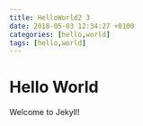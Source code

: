 ```yaml
---
title: HelloWorld2 3
date: 2018-05-03 12:34:27 +0100
categories: [hello,world]
tags: [hello,world]
---
```


# Hello World


Welcome to Jekyll!
